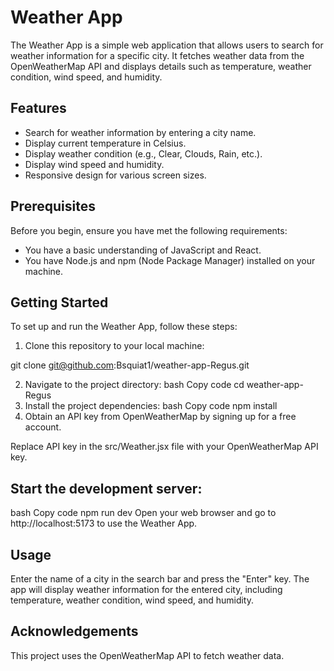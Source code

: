 # Weather App


The Weather App is a simple web application that allows users to search for weather information for a specific city. It fetches weather data from the OpenWeatherMap API and displays details such as temperature, weather condition, wind speed, and humidity.


## Features

- Search for weather information by entering a city name.
- Display current temperature in Celsius.
- Display weather condition (e.g., Clear, Clouds, Rain, etc.).
- Display wind speed and humidity.
- Responsive design for various screen sizes.

## Prerequisites

Before you begin, ensure you have met the following requirements:

- You have a basic understanding of JavaScript and React.
- You have Node.js and npm (Node Package Manager) installed on your machine.

## Getting Started

To set up and run the Weather App, follow these steps:

1. Clone this repository to your local machine:

git clone git@github.com:Bsquiat1/weather-app-Regus.git

2. Navigate to the project directory:
bash
Copy code
cd weather-app-Regus
3. Install the project dependencies:
bash
Copy code
npm install
4. Obtain an API key from OpenWeatherMap by signing up for a free account.

Replace API key in the src/Weather.jsx file with your OpenWeatherMap API key.

## Start the development server:

bash
Copy code
npm run dev
Open your web browser and go to http://localhost:5173 to use the Weather App.

## Usage

Enter the name of a city in the search bar and press the "Enter" key.
The app will display weather information for the entered city, including temperature, weather condition, wind speed, and humidity.


## Acknowledgements

This project uses the OpenWeatherMap API to fetch weather data.

